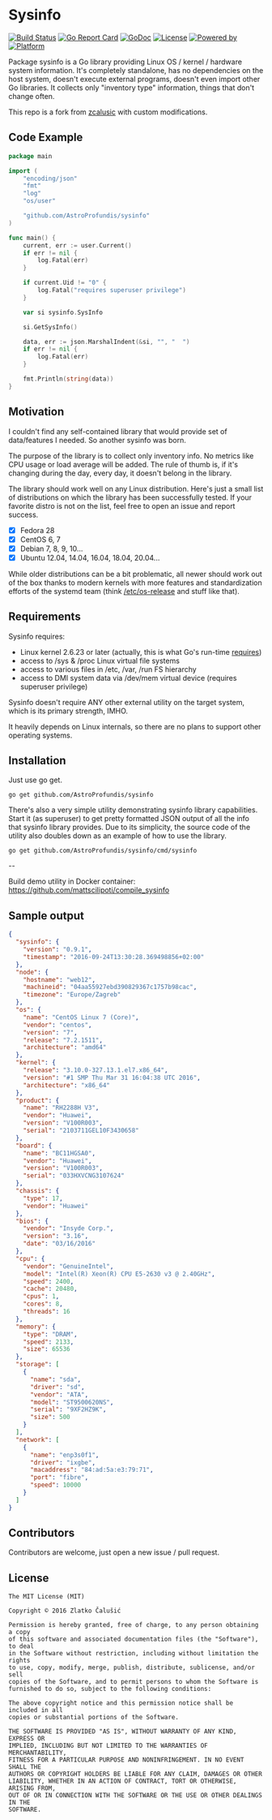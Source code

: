 # Sysinfo

[![Build Status](https://travis-ci.org/AstroProfundis/sysinfo.svg?branch=master)](https://travis-ci.org/AstroProfundis/sysinfo)
[![Go Report Card](https://goreportcard.com/badge/github.com/AstroProfundis/sysinfo)](https://goreportcard.com/report/github.com/AstroProfundis/sysinfo)
[![GoDoc](https://godoc.org/github.com/AstroProfundis/sysinfo?status.svg)](https://godoc.org/github.com/AstroProfundis/sysinfo)
[![License](https://img.shields.io/badge/license-MIT-a31f34.svg?maxAge=2592000)](https://github.com/AstroProfundis/sysinfo/blob/master/LICENSE)
[![Powered by](https://img.shields.io/badge/powered_by-Go-5272b4.svg?maxAge=2592000)](https://golang.org/)
[![Platform](https://img.shields.io/badge/platform-Linux-009bde.svg?maxAge=2592000)](https://www.linuxfoundation.org/)

Package sysinfo is a Go library providing Linux OS / kernel / hardware system information. It's completely standalone,
has no dependencies on the host system, doesn't execute external programs, doesn't even import other Go libraries. It
collects only "inventory type" information, things that don't change often.

This repo is a fork from [zcalusic](https://github.com/zcalusic/sysinfo) with custom modifications.

## Code Example

```go
package main

import (
	"encoding/json"
	"fmt"
	"log"
	"os/user"

	"github.com/AstroProfundis/sysinfo"
)

func main() {
	current, err := user.Current()
	if err != nil {
		log.Fatal(err)
	}

	if current.Uid != "0" {
		log.Fatal("requires superuser privilege")
	}

	var si sysinfo.SysInfo

	si.GetSysInfo()

	data, err := json.MarshalIndent(&si, "", "  ")
	if err != nil {
		log.Fatal(err)
	}

	fmt.Println(string(data))
}
```

## Motivation

I couldn't find any self-contained library that would provide set of data/features I needed. So another sysinfo was
born.

The purpose of the library is to collect only inventory info. No metrics like CPU usage or load average will be added.
The rule of thumb is, if it's changing during the day, every day, it doesn't belong in the library.

The library should work well on any Linux distribution. Here's just a small list of distributions on which the library
has been successfully tested. If your favorite distro is not on the list, feel free to open an issue and report success.

- [x] Fedora 28
- [x] CentOS 6, 7
- [x] Debian 7, 8, 9, 10...
- [x] Ubuntu 12.04, 14.04, 16.04, 18.04, 20.04...

While older distributions can be a bit problematic, all newer should work out of the box thanks to modern kernels with
more features and standardization efforts of the systemd team (think
[/etc/os-release](http://0pointer.de/blog/projects/os-release) and stuff like that).

## Requirements

Sysinfo requires:

- Linux kernel 2.6.23 or later (actually, this is what Go's run-time [requires](https://golang.org/doc/install))
- access to /sys & /proc Linux virtual file systems
- access to various files in /etc, /var, /run FS hierarchy
- access to DMI system data via /dev/mem virtual device (requires superuser privilege)

Sysinfo doesn't require ANY other external utility on the target system, which is its primary strength, IMHO.

It heavily depends on Linux internals, so there are no plans to support other operating systems.

## Installation

Just use go get.

```
go get github.com/AstroProfundis/sysinfo
```

There's also a very simple utility demonstrating sysinfo library capabilities. Start it (as superuser) to get pretty
formatted JSON output of all the info that sysinfo library provides. Due to its simplicity, the source code of the
utility also doubles down as an example of how to use the library.

```
go get github.com/AstroProfundis/sysinfo/cmd/sysinfo
```

--

Build demo utility in Docker container:  https://github.com/mattscilipoti/compile_sysinfo

## Sample output

```json
{
  "sysinfo": {
    "version": "0.9.1",
    "timestamp": "2016-09-24T13:30:28.369498856+02:00"
  },
  "node": {
    "hostname": "web12",
    "machineid": "04aa55927ebd390829367c1757b98cac",
    "timezone": "Europe/Zagreb"
  },
  "os": {
    "name": "CentOS Linux 7 (Core)",
    "vendor": "centos",
    "version": "7",
    "release": "7.2.1511",
    "architecture": "amd64"
  },
  "kernel": {
    "release": "3.10.0-327.13.1.el7.x86_64",
    "version": "#1 SMP Thu Mar 31 16:04:38 UTC 2016",
    "architecture": "x86_64"
  },
  "product": {
    "name": "RH2288H V3",
    "vendor": "Huawei",
    "version": "V100R003",
    "serial": "2103711GEL10F3430658"
  },
  "board": {
    "name": "BC11HGSA0",
    "vendor": "Huawei",
    "version": "V100R003",
    "serial": "033HXVCNG3107624"
  },
  "chassis": {
    "type": 17,
    "vendor": "Huawei"
  },
  "bios": {
    "vendor": "Insyde Corp.",
    "version": "3.16",
    "date": "03/16/2016"
  },
  "cpu": {
    "vendor": "GenuineIntel",
    "model": "Intel(R) Xeon(R) CPU E5-2630 v3 @ 2.40GHz",
    "speed": 2400,
    "cache": 20480,
    "cpus": 1,
    "cores": 8,
    "threads": 16
  },
  "memory": {
    "type": "DRAM",
    "speed": 2133,
    "size": 65536
  },
  "storage": [
    {
      "name": "sda",
      "driver": "sd",
      "vendor": "ATA",
      "model": "ST9500620NS",
      "serial": "9XF2HZ9K",
      "size": 500
    }
  ],
  "network": [
    {
      "name": "enp3s0f1",
      "driver": "ixgbe",
      "macaddress": "84:ad:5a:e3:79:71",
      "port": "fibre",
      "speed": 10000
    }
  ]
}
```

## Contributors

Contributors are welcome, just open a new issue / pull request.

## License

```
The MIT License (MIT)

Copyright © 2016 Zlatko Čalušić

Permission is hereby granted, free of charge, to any person obtaining a copy
of this software and associated documentation files (the "Software"), to deal
in the Software without restriction, including without limitation the rights
to use, copy, modify, merge, publish, distribute, sublicense, and/or sell
copies of the Software, and to permit persons to whom the Software is
furnished to do so, subject to the following conditions:

The above copyright notice and this permission notice shall be included in all
copies or substantial portions of the Software.

THE SOFTWARE IS PROVIDED "AS IS", WITHOUT WARRANTY OF ANY KIND, EXPRESS OR
IMPLIED, INCLUDING BUT NOT LIMITED TO THE WARRANTIES OF MERCHANTABILITY,
FITNESS FOR A PARTICULAR PURPOSE AND NONINFRINGEMENT. IN NO EVENT SHALL THE
AUTHORS OR COPYRIGHT HOLDERS BE LIABLE FOR ANY CLAIM, DAMAGES OR OTHER
LIABILITY, WHETHER IN AN ACTION OF CONTRACT, TORT OR OTHERWISE, ARISING FROM,
OUT OF OR IN CONNECTION WITH THE SOFTWARE OR THE USE OR OTHER DEALINGS IN THE
SOFTWARE.
```
